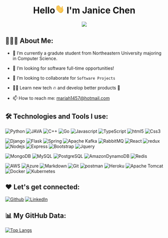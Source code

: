###

<h1 align="center">Hello<img src="https://raw.githubusercontent.com/ABSphreak/ABSphreak/master/gifs/Hi.gif" width="30px"> I'm Janice Chen</h1>
<div align=center><img src="https://user-images.githubusercontent.com/95588190/161447888-432ebffd-d664-4496-9bb3-52a040014e8f.jpeg" width="1200px"></div>

## 👨🏻‍💻 About Me:

- 🔭 I’m currently a gradute student from Northeastern University majoring in Computer Science.

- 🤔 I’m looking for software full-time opportunities!

- 👯 I’m looking to collaborate for `Software Projects`

- 👨‍💻 Learn new tech :fire: and develop better products :tada:

- 📫 How to reach me: mariah1457@hotmail.com

## 🛠️ Technologies and Tools I use:

<p>
<img alt="Python" src="https://img.shields.io/badge/Python-14354C?style=for-the-badge&logo=python&logoColor=white" height="25px"/>
<img alt="JAVA" src="https://img.shields.io/badge/java-%23ED8B00.svg?style=for-the-badge&logo=java&logoColor=white" height="25px"/>
<img alt="C++" src="https://img.shields.io/badge/C%2B%2B-00599C?style=for-the-badge&logo=c%2B%2B&logoColor=white" height="25px"/>
<img alt="Go" src="https://img.shields.io/badge/go-%2300ADD8.svg?style=for-the-badge&logo=go&logoColor=white" height="25px"/>
<img alt="Javascript" src="https://img.shields.io/badge/JavaScript-323330?style=for-the-badge&logo=javascript&logoColor=F7DF1E"  height="25px"/>
<img alt="TypeScript" src="https://img.shields.io/badge/typescript-%23007ACC.svg?style=for-the-badge&logo=typescript&logoColor=white"  height="25px"/>
<img alt="html5" src="https://img.shields.io/badge/HTML5-E34F26?style=for-the-badge&logo=html5&logoColor=white" height="25px"/>
<img alt="Css3" src="https://img.shields.io/badge/CSS3-1572B6?style=for-the-badge&logo=css3&logoColor=white" height="25px"/>
</p> 
<p>
<img alt="Django" src="https://img.shields.io/badge/django-%23092E20.svg?style=for-the-badge&logo=django&logoColor=white" height="25px"/>
<img alt="Flask" src="https://img.shields.io/badge/flask-%23000.svg?style=for-the-badge&logo=flask&logoColor=white" height="25px"/>
<img alt="Spring" src="https://img.shields.io/badge/spring-%236DB33F.svg?style=for-the-badge&logo=spring&logoColor=white" height="25px"/>
<img alt="Apache Kafka" src="https://img.shields.io/badge/Apache%20Kafka-000?style=for-the-badge&logo=apachekafka" height="25px"/>
<img alt="RabbitMQ" src="https://img.shields.io/badge/Rabbitmq-FF6600?style=for-the-badge&logo=rabbitmq&logoColor=white" height="25px"/>
<img alt="React" src="https://img.shields.io/badge/React-20232A?style=for-the-badge&logo=react&logoColor=61DAFB" height="25px"/>
<img alt="redux" src="https://img.shields.io/badge/-Redux-764ABC?style=flat-square&logo=redux&logoColor=white" height="25px"/>
<img alt="Nodejs" src="https://img.shields.io/badge/-Nodejs-43853d?style=flat-square&logo=Node.js&logoColor=white"  height="25px"/>
<img alt="Express" src="https://img.shields.io/badge/express.js-%23404d59.svg?style=for-the-badge&logo=express&logoColor=%2361DAFB" height="25px"/>
<img alt="Bootstrap" src="https://img.shields.io/badge/Bootstrap-563D7C?style=for-the-badge&logo=bootstrap&logoColor=white" height="25px"/>
<img alt="Jquery" src="https://img.shields.io/badge/jquery-%230769AD.svg?style=for-the-badge&logo=jquery&logoColor=white" height="25px"/>
</p> 
<p>
<img alt="MongoDB" src="https://img.shields.io/badge/-MongoDB-13aa52?style=flat-square&logo=mongodb&logoColor=white"  height="25px"/>
<img alt="MySQL" src="https://img.shields.io/badge/mysql-%2300f.svg?style=for-the-badge&logo=mysql&logoColor=white"  height="25px"/>
<img alt="PostgreSQL" src="https://img.shields.io/badge/postgres-%23316192.svg?style=for-the-badge&logo=postgresql&logoColor=white"  height="25px"/>
<img alt="AmazonDynamoDB" src="https://img.shields.io/badge/Amazon%20DynamoDB-4053D6?style=for-the-badge&logo=Amazon%20DynamoDB&logoColor=white"  height="25px"/>
<img alt="Redis" src="https://img.shields.io/badge/redis-%23DD0031.svg?style=for-the-badge&logo=redis&logoColor=white"  height="25px"/>
</p> 
<p>
<img alt="AWS" src="https://img.shields.io/badge/AWS-%23FF9900.svg?style=for-the-badge&logo=amazon-aws&logoColor=white"  height="25px"/>
<img alt="Azure" src="https://img.shields.io/badge/azure-%230072C6.svg?style=for-the-badge&logo=microsoftazure&logoColor=white" height="25px"/>
<img alt="Markdown" src="https://img.shields.io/badge/Markdown-000000?style=for-the-badge&logo=markdown&logoColor=white"  height="25px"/>
<img alt="Git" src="https://img.shields.io/badge/-Git-F05032?style=flat-square&logo=git&logoColor=white" height="25px"/>
<img alt="postman" src="https://img.shields.io/badge/-Postman-00C7B7?style=flat-square&logo=postman&logoColor=white" height="25px"/>
<img alt="Heroku" src="https://img.shields.io/badge/-Heroku-430098?style=flat-square&logo=heroku&logoColor=white" height="25px"/>
<img alt="Apache Tomcat" src="https://img.shields.io/badge/apache%20tomcat-%23F8DC75.svg?style=for-the-badge&logo=apache-tomcat&logoColor=black" height="25px"/>
<img alt="Docker" src="https://img.shields.io/badge/docker-%230db7ed.svg?style=for-the-badge&logo=docker&logoColor=white" height="25px"/>
<img alt="Kubernetes" src="https://img.shields.io/badge/kubernetes-%23326ce5.svg?style=for-the-badge&logo=kubernetes&logoColor=white" height="25px"/>
</p>

## ❤️ Let's get connected:

<p><a href="https://github.com/Janice1457/Janice1457.git" target="_blank"><img alt="Github" src="https://img.shields.io/badge/Siyuan.Github-9146FF.svg?&style=for-the-badge&logo=appveyor&logoColor=white" height="30px" /></a> <a href="https://www.linkedin.com/in/janice-chen-csy1457/" target="_blank"><img alt="LinkedIn" src="https://img.shields.io/badge/linkedin-%230077B5.svg?&style=for-the-badge&logo=linkedin&logoColor=white"  height="30px"/></a>
</p>

## 📊 My GitHub Data:

[![Top Langs](https://github-readme-stats.vercel.app/api/top-langs/?username=Janice1457&layout=compact)](https://github.com/anuraghazra/github-readme-stats)
